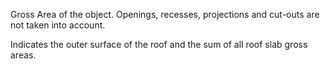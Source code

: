 Gross Area of the object. Openings, recesses, projections and cut-outs are not taken into account.


<!-- comment -->


Indicates the outer surface of the roof and the sum of all roof slab gross areas.
